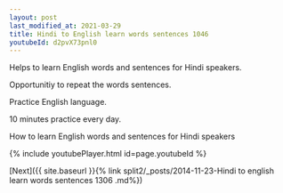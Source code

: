 ```yaml
---
layout: post
last_modified_at: 2021-03-29
title: Hindi to English learn words sentences 1046 
youtubeId: d2pvX73pnl0
---
```

 
 
Helps to learn English words and sentences for Hindi speakers.

Opportunitiy to repeat the words sentences. 

Practice English language. 
 
10 minutes practice every day. 
 
How to learn English words and sentences for Hindi speakers 
 
{% include youtubePlayer.html id=page.youtubeId %}
 
 
[Next]({{ site.baseurl }}{% link  split2/_posts/2014-11-23-Hindi to english learn words sentences 1306 .md%})
 
